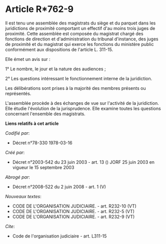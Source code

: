 # Article R*762-9

Il est tenu une assemblée des magistrats du siège et du parquet dans les juridictions de proximité comportant un effectif
d'au moins trois juges de proximité. Cette assemblée est composée du magistrat chargé des fonctions de direction et
d'administration du tribunal d'instance, des juges de proximité et du magistrat qui exerce les fonctions du ministère public
conformément aux dispositions de l'article L. 311-15.

Elle émet un avis sur :

1° Le nombre, le jour et la nature des audiences ;

2° Les questions intéressant le fonctionnement interne de la juridiction.

Les délibérations sont prises à la majorité des membres présents ou représentés.

L'assemblée procède à des échanges de vue sur l'activité de la juridiction. Elle étudie l'évolution de la jurisprudence. Elle
examine toutes les questions concernant l'ensemble des magistrats.

**Liens relatifs à cet article**

_Codifié par_:

  - Décret n°78-330 1978-03-16

_Créé par_:

  - Décret n°2003-542 du 23 juin 2003 - art. 13 () JORF 25 juin 2003 en vigueur le 15 septembre 2003

_Abrogé par_:

  - Décret n°2008-522 du 2 juin 2008 - art. 1 (V)

_Nouveaux textes_:

  - CODE DE L'ORGANISATION JUDICIAIRE. - art. R232-10 (VT)
  - CODE DE L'ORGANISATION JUDICIAIRE. - art. R232-5 (VT)
  - CODE DE L'ORGANISATION JUDICIAIRE. - art. R232-9 (VT)

_Cite_:

  - Code de l'organisation judiciaire - art. L311-15

